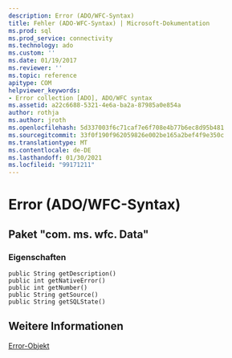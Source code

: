 ```yaml
---
description: Error (ADO/WFC-Syntax)
title: Fehler (ADO-WFC-Syntax) | Microsoft-Dokumentation
ms.prod: sql
ms.prod_service: connectivity
ms.technology: ado
ms.custom: ''
ms.date: 01/19/2017
ms.reviewer: ''
ms.topic: reference
apitype: COM
helpviewer_keywords:
- Error collection [ADO], ADO/WFC syntax
ms.assetid: a22c6688-5321-4e6a-ba2a-87985a0e854a
author: rothja
ms.author: jroth
ms.openlocfilehash: 5d337003f6c71caf7e6f708e4b77b6ec8d95b481
ms.sourcegitcommit: 33f0f190f962059826e002be165a2bef4f9e350c
ms.translationtype: MT
ms.contentlocale: de-DE
ms.lasthandoff: 01/30/2021
ms.locfileid: "99171211"
---
```

# <a name="error-ado---wfc-syntax"></a>Error (ADO/WFC-Syntax)
## <a name="package-commswfcdata"></a>Paket "com. ms. wfc. Data"  
  
### <a name="properties"></a>Eigenschaften  
  
```  
public String getDescription()  
public int getNativeError()  
public int getNumber()  
public String getSource()  
public String getSQLState()  
```  
  
## <a name="see-also"></a>Weitere Informationen  
 [Error-Objekt](../../../ado/reference/ado-api/error-object.md)
